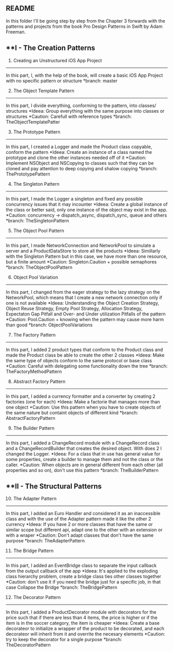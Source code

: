 README
------

In this folder I'll be going step by step from the Chapter 3 forwards with the patterns and projects from the book Pro Design Patterns in Swift by Adam Freeman.


**I - The Creation Patterns
-------------------------

1. Creating an Unstructured iOS App Project
-------------------------------------------
In this part, I, with the help of the book, will create a basic iOS App Project with no specific pattern or structure
*branch: master

2. The Object Template Pattern
------------------------------
In this part, I divide everything, conforming to the pattern, into classes/ structures
*Ideea: Group everything with the same purpose into classes or structures
*Caution: Carefull with reference types
*branch: TheObjectTemplatePatter

3. The Prototype Pattern
------------------------
In this part, I created a Logger and made the Product class copyable, conform the pattern
*Ideea: Create an instance of a class named the prototype and clone the other instances needed off of it
*Caution: Implement NSObject and NSCopying to classes such that they can be cloned and pay attention to deep copying and shalow copying 
*branch: ThePrototypePattern

4. The Singleton Pattern
------------------------
In this part, I made the Logger a singleton and fixed any possible concurrency issues that it may incounter
*Ideea: Create a global instance of the class or better said, only one instance of the object may exist in the app.
*Caution: concurrency -> dispatch_async, dispatch_sync, queue and others
*branch: TheSingletonPattern

5. The Object Pool Pattern
--------------------------
In this part, I made NetworkConnection and NetworkPool to simulate a server and a ProductDataStore to store all the products
*Ideea: Simillarly with the Singleton Pattern but in this case, we have more than one resource, but a finite amount
*Caution: Singleton.Caution + possible semaphores
*branch: TheObjectPoolPattern

6. Object Pool Variation
------------------------
In this part, I changed from the eager strategy to the lazy strategy on the NetworkPool, which means that I create a new network connection only if one is not available 
*Ideea: Understanding the Object Creation Strategy, Object Reuse Strategy, Empty Pool Strategy, Allocation Strategy, Expectaton Gap Pitfall and Over- and Under utilization Pitfalls of the pattern
*Caution: Pool.Caution + knowing when the pattern may cause more harm than good
*branch: ObjectPoolVariations

7. The Factory Pattern
----------------------
In this part, I added 2 product types that conform to the Product class and made the Product class be able to create the other 2 classes
*Ideea: Make the same type of objects conform to the same protocol or base class
*Caution: Careful with delegating some functionality down the tree
*branch: TheFactoryMethodPattern

8. Abstract Factory Pattern
---------------------------
In this part, I added a currency formatter and a converter by creating 2 factories (one for each)
*Ideea: Make a factorie that manages more than one object
*Caution: Use this pattern when you have to create objects of the same nature but containt objects of different kind
*branch: AbstractFactoryPattern

9. The Builder Pattern
----------------------
In this part, I added a ChangeRecord module with a ChangeRecord class and a ChangeRecordBuilder that creates the desired object. With does 2 I changed the Logger.
*Ideea: For a class that in use has general value for some properties, create a builder to manage them and not the class or the caller.
*Caution: When objects are in general different from each other (all properties and so on), don't use this pattern
*branch: TheBuilderPattern

**II - The Structural Patterns
------------------------------

10. The Adapter Pattern
-----------------------
In this part, I added an Euro Handler and considered it as an inaccessible class and with the use of the Adapter pattern made it like the other 2 currency
*Ideea: If you have 2 or more classes that have the same or similar scope but different api, adapt one to the other with an extension or with a wraper
*Caution: Don't adapt classes that don't have the same purpose 
*branch: TheAdapterPattern

11. The Bridge Pattern
----------------------
In this part, I added an EventBridge class to separate the input callback from the output callback of the app
*Ideea: It's applied to the exploding class hierarchy problem, create a bridge class ties other classes together
*Caution: don't use it if you need the bridge just for a specific job, in that case Collapse the Bridge
*branch: TheBridgePattern

12. The Decorator Pattern
-------------------------
In this part, I added a ProductDecorator module with decorators for the price such that if there are less than 4 items, the price is higher or if the item is in the soccer category, the item is cheaper
*Ideea: Create a base decorateor to initialize a wrapper of the product to be decorated, and each decorateor will inherit from it and overrite the necesary elements 
*Caution: try to keep the decorator for a single purpose
*branch: TheDecoratorPattern
